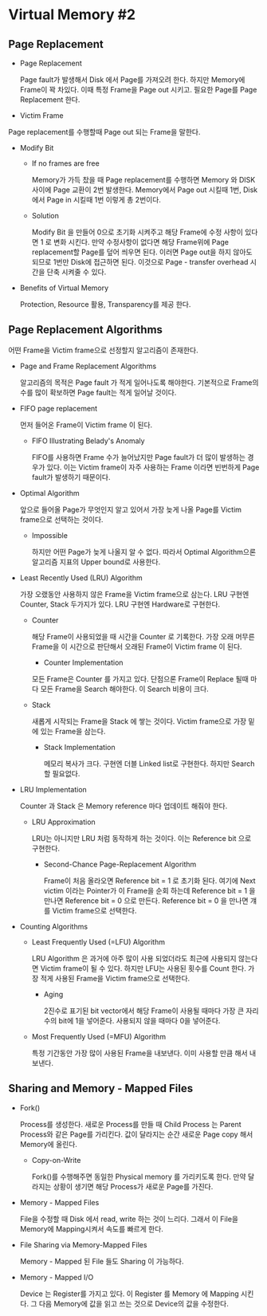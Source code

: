 # **Virtual Memory #2** 



## Page Replacement 

- Page Replacement 

  Page fault가 발생해서 Disk 에서 Page를 가져오려 한다. 하지만 Memory에 Frame이 꽉 차있다. 이때 특정 Frame을 Page out 시키고. 필요한 Page를 Page Replacement 한다. 

-  Victim Frame 

  Page replacement를 수행할때 Page out 되는 Frame을 말한다. 

- Modify Bit 

  - If no frames are free

    Memory가 가득 찼을 때 Page replacement를 수행하면 Memory 와 DISK 사이에 Page 교환이 2번 발생한다. Memory에서 Page out 시킬때 1번,  Disk 에서 Page in 시킬때 1번 이렇게 총 2번이다. 

  - Solution 

    Modify Bit 을 만들어 0으로 초기화 시켜주고 해당 Frame에 수정 사항이 있다면 1 로 변화 시킨다. 만약 수정사항이 없다면 해당 Frame위에 Page replacement할 Page를 덮어 씌우면 된다. 이러면 Page out을 하지 않아도 되므로 1번만 Disk에 접근하면 된다.  이것으로 Page - transfer overhead 시간을 단축 시켜줄 수 있다.

- Benefits of Virtual Memory 

  Protection, Resource 활용, Transparency를 제공 한다. 

## Page Replacement Algorithms 

어떤 Frame을 Victim frame으로 선정할지 알고리즘이 존재한다. 

- Page and Frame Replacement Algorithms 

  알고리즘의 목적은 Page fault 가 적게 일어나도록 해야한다. 기본적으로 Frame의 수를 많이 확보하면 Page fault는 적게 일어날 것이다. 

- FIFO page replacement 

  먼저 들어온 Frame이 Victim frame 이 된다.

  - FIFO Illustrating Belady's Anomaly 

    FIFO를 사용하면 Frame 수가 늘어났지만 Page fault가 더 많이 발생하는 경우가 있다. 이는 Victim frame이  자주 사용하는 Frame 이라면 빈번하게 Page fault가 발생하기 때문이다. 

- Optimal Algorithm 

  앞으로 들어올 Page가 무엇인지 알고 있어서 가장 늦게 나올 Page를 Victim frame으로 선택하는 것이다. 

  - Impossible 

    하지만 어떤 Page가 늦게 나올지 알 수 없다. 따라서 Optimal Algorithm으론 알고리즘 지표의 Upper bound로 사용한다. 

- Least Recently Used (LRU) Algorithm

  가장 오랬동안 사용하지 않은 Frame을 Victim frame으로 삼는다. LRU 구현엔 Counter, Stack 두가지가 있다. LRU 구현엔 Hardware로 구현한다. 

  - Counter 

    해당 Frame이 사용되었을 때 시간을 Counter 로 기록한다. 가장 오래 머무른 Frame을 이 시간으로 판단해서 오래된 Frame이 Victim frame 이 된다.

    -  Counter Implementation 

      모든 Frame은 Counter 를 가지고 있다. 단점으론 Frame이 Replace 될때 마다 모든 Frame을 Search 해야한다. 이 Search 비용이 크다.  

  - Stack

    새롭게 시작되는 Frame을 Stack 에 쌓는 것이다. Victim frame으로 가장 밑에 있는 Frame을 삼는다. 

    - Stack Implementation 

      메모리 복사가 크다. 구현엔 더블 Linked list로 구현한다. 하지만 Search 할 필요없다. 

- LRU Implementation

  Counter 과 Stack 은 Memory reference 마다 업데이트 해줘야 한다. 

  - LRU Approximation 

    LRU는 아니지만 LRU 처럼 동작하게 하는 것이다. 이는 Reference bit 으로 구현한다. 

    - Second-Chance Page-Replacement Algorithm

      Frame이 처음 올라오면 Reference bit = 1 로 초기화 된다.  여기에 Next victim 이라는 Pointer가 이 Frame을 순회 하는데 Reference bit = 1 을 만나면 Reference bit = 0 으로 만든다. Reference bit = 0 을 만나면 걔를 Victim frame으로 선택한다.   

- Counting Algorithms

  - Least Frequently Used (=LFU) Algorithm

    LRU Algorithm 은 과거에 아주 많이 사용 되었더라도 최근에 사용되지 않는다면 Victim frame이 될 수 있다. 하지만 LFU는 사용된 횟수를 Count 한다. 가장 적게 사용된 Frame을 Victim frame으로 선택한다. 

    - Aging 

      2진수로 표기된 bit vector에서 해당 Frame이 사용될 때마다 가장 큰 자리수의 bit에 1을 넣어준다. 사용되지 않을 때마다 0을 넣어준다. 

  - Most Frequently Used (=MFU) Algorithm 

    특정 기간동안 가장 많이 사용된 Frame을 내보낸다. 이미 사용할 만큼 해서 내보낸다. 

## Sharing and Memory - Mapped Files 

- Fork()

  Process를 생성한다. 새로운 Process를 만들 때 Child Process 는 Parent Process와 같은 Page를 가리킨다. 값이 달라지는 순간 새로운 Page copy 해서 Memory에 올린다. 

  - Copy-on-Write 

    Fork()를 수행해주면 동일한 Physical memory 를 가리키도록 한다. 만약 달라지는 상황이 생기면 해당 Process가 새로운 Page를 가진다. 

- Memory - Mapped Files 

  File을 수정할 때 Disk 에서 read, write 하는 것이 느리다. 그래서 이 File을 Memory에 Mapping시켜서 속도를 빠르게 한다. 

- File Sharing via Memory-Mapped Files

  Memory - Mapped 된 File 들도 Sharing 이 가능하다. 

- Memory - Mapped I/O

  Device 는 Register를 가지고 있다. 이 Register 를 Memory 에 Mapping 시킨다. 그 다음 Memory에 값을 읽고 쓰는 것으로 Device의 값을 수정한다. 

